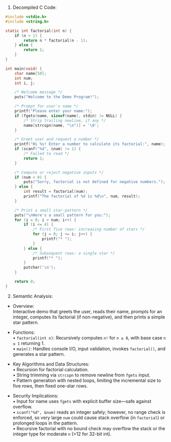 1. Decompiled C Code:
```c
#include <stdio.h>
#include <string.h>

static int factorial(int n) {
    if (n > 1) {
        return n * factorial(n - 1);
    } else {
        return 1;
    }
}

int main(void) {
    char name[50];
    int num;
    int i, j;

    /* Welcome message */
    puts("Welcome to the Demo Program!");

    /* Prompt for user's name */
    printf("Please enter your name:");
    if (fgets(name, sizeof(name), stdin) != NULL) {
        /* Strip trailing newline, if any */
        name[strcspn(name, "\n")] = '\0';
    }

    /* Greet user and request a number */
    printf("Hi %s! Enter a number to calculate its factorial:", name);
    if (scanf("%d", &num) != 1) {
        /* Failed to read */
        return 1;
    }

    /* Compute or reject negative inputs */
    if (num < 0) {
        puts("Sorry, factorial is not defined for negative numbers.");
    } else {
        int result = factorial(num);
        printf("The factorial of %d is %d\n", num, result);
    }

    /* Print a small star-pattern */
    puts("\nHere's a small pattern for you:");
    for (i = 0; i < num; i++) {
        if (i <= 4) {
            /* First five rows: increasing number of stars */
            for (j = 0; j <= i; j++) {
                printf("* ");
            }
        } else {
            /* Subsequent rows: a single star */
            printf("* ");
        }
        putchar('\n');
    }

    return 0;
}
```

2. Semantic Analysis:
- Overview:  
  Interactive demo that greets the user, reads their name, prompts for an integer, computes its factorial (if non-negative), and then prints a simple star pattern.

- Functions:  
  • `factorial(int n)`: Recursively computes `n!` for `n ≥ 0`, with base case `n ≤ 1` returning 1.  
  • `main()`: Handles console I/O, input validation, invokes `factorial()`, and generates a star pattern.

- Key Algorithms and Data Structures:  
  • Recursion for factorial calculation.  
  • String trimming via `strcspn` to remove newline from `fgets` input.  
  • Pattern generation with nested loops, limiting the incremental size to five rows, then fixed one-star rows.

- Security Implications:  
  • Input for name uses `fgets` with explicit buffer size—safe against overflow.  
  • `scanf("%d", &num)` reads an integer safely; however, no range check is enforced, so very large `num` could cause stack overflow (in `factorial`) or prolonged loops in the pattern.  
  • Recursive factorial with no bound check may overflow the stack or the integer type for moderate `n` (>12 for 32-bit int).